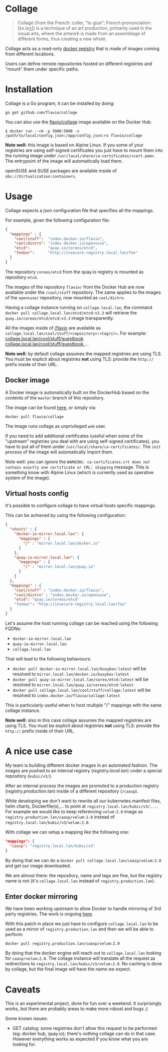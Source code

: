 # Collage

> Collage (from the French: coller, "to glue"; French pronunciation: [kɔ.laʒ])
> is a technique of an art production, primarily used in the visual arts,
> where the artwork is made from an assemblage of different forms, thus
> creating a new whole.

Collage acts as a read-only [docker registry](https://github.com/docker/distribution)
that is made of images coming from different locations.

Users can define remote repositories hosted on different registries and "mount"
them under specific paths.


# Installation

Collage is a Go program, it can be installed by doing:

```
go get github.com/flavio/collage
```

You can also use the [flavio/collage](https://hub.docker.com/r/flavio/collage/)
image available on the Docker Hub.

```
$ docker run --rm -p 5000:5000 -v /path/to/local/config.json:/app/config.json:ro flavio/collage
```

**Note well:** this image is based on Alpine Linux. If you some of your registries
are using self-signed certificates you just have to mount them into the running
image under `/usr/local/share/ca-certificates/<cert.pem>`. The entrypoint of
the image will automatically load them.

openSUSE and SUSE packages are available inside of `obs://Virtualization:containers`.

# Usage

Collage expects a json configuration file that specifies all the mappings.

For example, given the following configuration file:

```json
{
  "mappings" : {
    "cool/stuff":  "index.docker.io/flavio",
    "cool/distro": "index.docker.io/opensuse",
    "etcd":        "quay.io/coreos/etcd",
    "foobar":      "http://insecure-registry.local.lan/foo"
  }
}
```

The repository `coreos/etcd` from the quay.io registry is mounted as repository
`etcd`.

The images of the repository `flavio/` from the Docker Hub are now available
under the `/cool/stuff` repository.
The same applies to the images of the `opensuse/` repository, now mounted as
`cool/distro`.

Having a collage instance running on `collage.local.lan`, the command
`docker pull collage.local.lan/etcd/etcd:v3.3` will retrieve
the `quay.io/coreos/etcd/etcd:v3.3` image transparently.

All the images inside of [/flavio](https://hub.docker.com/u/flavio/) are
available as `collage.local.lan/cool/stuff/<repository>:<tag(s)>`. For
example: [collage.local.lan/cool/stuff/guestbook](https://hub.docker.com/r/flavio/guestbook/)
[collage.local.lan/cool/stuff/guestbook](https://hub.docker.com/r/flavio/guestbook-go/),...

**Note well:** by default collage assumes the mapped registries are using TLS.
You must be explicit about registries **not** using TLS: provide the `http://`
prefix inside of their URL.

## Docker image

A Docker image is automatically built on the DockerHub based on the contents
of the `master` branch of this repository.

The image can be found [here](https://hub.docker.com/r/flavio/collage/), or
simply via:

```
docker pull flavio/collage
```

The image runs collage as unprivileged `web` user.

If you need to add additional certificates (useful when some of the "upstream"
registries you deal with are using self-signed certificates), you have to put
all of them under `/usr/local/share/ca-certificates/`. The `init` process of the
image will automatically import them.

Note well: you can ignore the `WARNING: ca-certificates.crt does not contain exactly one certificate or CRL: skipping` message. This is something know with Alpine Linux (which is currently used as operative system of the image).

## Virtual hosts config

It's possible to configure collage to have virtual hosts specific mappings.

This can be achieved by using the following configuration:

```json
{
  "vhosts" : {
    "docker-io-mirror.local.lan": {
      "mappings" : {
        "/" : "mirror.local.lan/docker.io"
      }
    },
    "quay-io-mirror.local.lan": {
      "mappings" : {
        "/" : "mirror.local.lan/quay.io"
      }
    }
  },
  "mappings" : {
    "cool/stuff" : "index.docker.io/flavio",
    "cool/distro" : "index.docker.io/opensuse",
    "etcd": "quay.io/coreos/etcd"
    "foobar": "http://insecure-registry.local.lan/foo"
  }
}
```

Let's assume the host running collage can be reached using the following FQDNs:

  * `docker-io-mirror.local.lan`
  * `quay-io-mirror.local.lan`
  * `collage.local.lan`

That will lead to the following behaviours:

  * `docker pull docker-io-mirror.local.lan/busybox:latest` will
    be resolved to `mirror.local.lan/docker.io/busybox:latest`
  * `docker pull quay-io-mirror.local.lan/cores/etcd:latest` will
    be resolved to `mirror.local.lan/quay.io/coreos/etcd:latest`
  * `docker pull collage.local.lan/cool/stuff/collage:latest` will
    be resolved to `index.docker.io/flavio/collage:latest`

This is particularly useful when to host multiple "/" mappings with the same
collage instance.

**Note well:** also in this case collage assumes the mapped registries are using TLS.
You must be explicit about registries **not** using TLS: provide the `http://`
prefix inside of their URL.


# A nice use case

My team is building different docker images in an automated fashion. The images
are pushed to an internal registry (*registry.local.lan*) under a special
repository (`kubic/v3/`).

After an internal process the images are promoted to a production registry
(*registry.production.lan*) inside of a different repository (`/caasp`).

While developing we don't want to rewrite all our kubernetes manifest files,
helm charts, Dockerfile(s),... to point at `registry.local.lan/kubic/v3/...`.
For example we would like to keep referencing `velum:2.0` image as
`registry.production.lan/caasp/velum:2.0` instead of
`registry.local.lan/kubic/v3/velum:2.0`.

With collage we can setup a mapping like the following one:

```json
"mappings": {
  "caasp": "registry.local.lan/kubic/v3"
}
```

By doing that we can do a `docker pull collage.local.lan/caasp/velum:2.0`
and get our image downloaded.

We are almost there: the repository, name and tags are fine, but the registry
name is not (it's `collage.local.lan` instead of `registry.production.lan`).

## Enter docker mirroring

We have been working upstream to allow Docker to handle mirroring of 3rd party
registries. The work is ongoing [here](https://github.com/moby/moby/pull/34319).

With this patch in place we just have to configure `collage.local.lan` to
be used as a mirror of `registry.production.lan` and then we will be able
to perform:

```
docker pull registry.production.lan/caasp/velum:2.0
```

By doing that the docker engine will reach out to `collage.local.lan` looking
for `caasp/velum:2.0`. The collage instance will translate all the request
as redirections to `registry.local.lan/kubic/v3/velum:2.0`. No caching is
done by collage, but the final image will have the name we expect.

# Caveats

This is an experimental project, done for fun over a weekend. It surprisingly
works, but there are probably areas to make more robust and bugs ;)

Some known issues:

  * GET catalog: some registries don't allow this request to be performed
    (eg: docker hub, quay.io); there's nothing collage can do in that case.
    However everything works as expected if you know what you are looking for.
